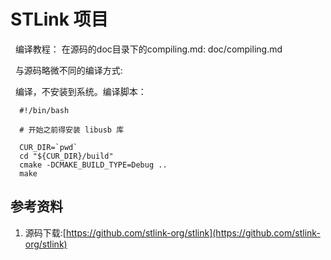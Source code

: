 # STLink 项目
&nbsp;&nbsp;编译教程： 在源码的doc目录下的compiling.md: doc/compiling.md

&nbsp;&nbsp;与源码略微不同的编译方式:

&nbsp;&nbsp;编译，不安装到系统。编译脚本：
```shell
  #!/bin/bash
  
  # 开始之前得安装 libusb 库
  
  CUR_DIR=`pwd`
  cd "${CUR_DIR}/build"
  cmake -DCMAKE_BUILD_TYPE=Debug ..
  make
```

## 参考资料
1. 源码下载:[https://github.com/stlink-org/stlink](https://github.com/stlink-org/stlink)